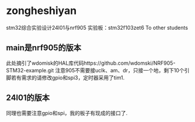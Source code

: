 # zongheshiyan
stm32综合实验设计24l01与nrf905
实验板：stm32f103zet6
To other students
## main是nrf905的版本
   此处摘引了wdomisk的HAL库代码https://github.com/wdomski/NRF905-STM32-example.git
   注意905不需要接uclk、am、dr，只接一个地，剩下10个引脚若有需求的请修改gpio和spi3，定时器采用了tim1.
## 24l01的版本
   同理也需要注意gpio和spi，我的板子有现成的接口了.
